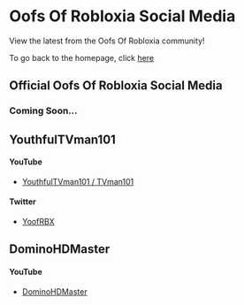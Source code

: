 <h1>Oofs Of Robloxia Social Media</h1>
<p>View the latest from the Oofs Of Robloxia community!</p>
To go back to the homepage, click <a href="https://youthfultvman101.github.io/Home/">here</a>

<h2>Official Oofs Of Robloxia Social Media</h2>
<h3>Coming Soon...</h3>

<h2>YouthfulTVman101</h2>
<h4>YouTube</h4>
<ul>
  <li><a href="https://www.youtube.com/channel/UCYktZ1S9n3u1GLHans87h1g?sub_confirmation=1">YouthfulTVman101 / TVman101</a></li>
</ul>

<h4>Twitter</h4>
<ul>
  <li><a href="https://twitter.com/YoofRBX">YoofRBX</a></li>
</ul>

<h2>DominoHDMaster</h2>
<h4>YouTube</h4>
<ul>
  <li><a href="https://www.youtube.com/channel/UCYktZ1S9n3u1GLHans87h1g?sub_confirmation=1">DominoHDMaster</a></li>
</ul>
